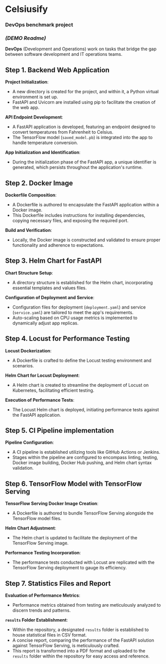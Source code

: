 # Celsiusify
### DevOps benchmark project

### *(DEMO Readme)*

**DevOps** (Development and Operations) work on tasks that bridge the gap between software development and IT operations teams.

## Step 1. Backend Web Application

**Project Initialization**:
   
   * A new directory is created for the project, and within it, a Python virtual environment is set up.
   * FastAPI and Uvicorn are installed using pip to facilitate the creation of the web app.

**API Endpoint Development**:
   
   * A FastAPI application is developed, featuring an endpoint designed to convert temperatures from Fahrenheit to Celsius.
   * The TensorFlow model (`saved_model.pb`) is integrated into the app to handle temperature conversion.

**App Initialization and Identification**:
   
   * During the initialization phase of the FastAPI app, a unique identifier is generated, which persists throughout the application's runtime.

## Step 2. Docker Image

**Dockerfile Composition**:
   
   * A Dockerfile is authored to encapsulate the FastAPI application within a Docker image.
   * This Dockerfile includes instructions for installing dependencies, copying necessary files, and exposing the required port.

**Build and Verification**:
   
   * Locally, the Docker image is constructed and validated to ensure proper functionality and adherence to expectations.

## Step 3. Helm Chart for FastAPI

**Chart Structure Setup**:
   
   * A directory structure is established for the Helm chart, incorporating essential templates and values files.

**Configuration of Deployment and Service**:
   
   * Configuration files for deployment (`deployment.yaml`) and service (`service.yaml`) are tailored to meet the app's requirements.
   * Auto-scaling based on CPU usage metrics is implemented to dynamically adjust app replicas.

## Step 4. Locust for Performance Testing

**Locust Dockerization**:
   
   * A Dockerfile is crafted to define the Locust testing environment and scenarios.

**Helm Chart for Locust Deployment**:
   
   * A Helm chart is created to streamline the deployment of Locust on Kubernetes, facilitating efficient testing.

**Execution of Performance Tests**:
   
   * The Locust Helm chart is deployed, initiating performance tests against the FastAPI application.

## Step 5. CI Pipeline implementation

**Pipeline Configuration**:
   
   * A CI pipeline is established utilizing tools like GitHub Actions or Jenkins.
   * Stages within the pipeline are configured to encompass linting, testing, Docker image building, Docker Hub pushing, and Helm chart syntax validation.

## Step 6. TensorFlow Model with TensorFlow Serving

**TensorFlow Serving Docker Image Creation**:
   
   * A Dockerfile is authored to bundle TensorFlow Serving alongside the TensorFlow model files.

**Helm Chart Adjustment**:
   
   * The Helm chart is updated to facilitate the deployment of the TensorFlow Serving image.

**Performance Testing Incorporation**:
   
   * The performance tests conducted with Locust are replicated with the TensorFlow Serving deployment to gauge its efficiency.

## Step 7. Statistics Files and Report

**Evaluation of Performance Metrics**:
   
   * Performance metrics obtained from testing are meticulously analyzed to discern trends and patterns.

**`results` Folder Establishment**:
   
   * Within the repository, a designated `results` folder is established to house statistical files in CSV format.
   * A concise report, comparing the performance of the FastAPI solution against TensorFlow Serving, is meticulously crafted.
   * This report is transformed into a PDF format and uploaded to the `results` folder within the repository for easy access and reference.
